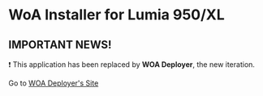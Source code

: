 # WoA Installer for Lumia 950/XL

## IMPORTANT NEWS!

❗ This application has been replaced by **WOA Deployer**, the new iteration. 

Go to [WOA Deployer's Site](https://github.com/WOA-project/WOA-Deployer)
